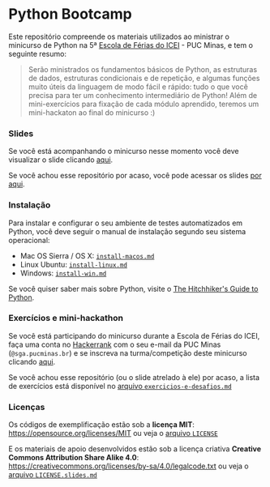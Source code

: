 # Python Bootcamp 

Este repositório compreende os materiais utilizados ao ministrar o minicurso de Python na 5ª [Escola de Férias do ICEI](http://icei.pucminas.br/escoladeferias/) - PUC Minas, e tem o seguinte resumo:
> Serão ministrados os fundamentos básicos de Python, as estruturas de dados, estruturas condicionais e de repetição, e algumas funções muito úteis da linguagem de modo fácil e rápido: tudo o que você precisa para ter um conhecimento intermediário de Python! 
> Além de mini-exercícios para fixação de cada módulo aprendido, teremos um mini-hackaton ao final do minicurso :)

### Slides
Se você está acompanhando o minicurso nesse momento você deve visualizar o slide clicando [aqui](https://slides.com/izaizabelacborges/pysummercamppuc/live#/).

Se você achou esse repositório por acaso, você pode acessar os slides [por aqui](http://slides.com/izaizabelacborges/pysummercamppuc#/).

### Instalação
Para instalar e configurar o seu ambiente de testes automatizados em Python, você deve seguir o manual de instalação segundo seu sistema operacional:
* Mac OS Sierra / OS X: [`install-macos.md`](https://github.com/izabelacborges/python-bootcamp-minicourse/blob/master/setup-install/install-macos.md)
* Linux Ubuntu: [`install-linux.md`](https://github.com/izabelacborges/python-bootcamp-minicourse/blob/master/setup-install/install-linux.md)
* Windows: [`install-win.md`](https://github.com/izabelacborges/python-bootcamp-minicourse/blob/master/setup-install/install-win.md)


Se você quiser saber mais sobre Python, visite o [The Hitchhiker's Guide to Python](https://github.com/kennethreitz/python-guide).

### Exercícios e mini-hackathon
Se você está participando do minicurso durante a Escola de Férias do ICEI, faça uma conta no [Hackerrank](https://www.hackerrank.com/signup) com o seu e-mail da PUC Minas (`@sga.pucminas.br`) e se inscreva na turma/competição deste minicurso clicando [aqui](https://www.hackerrank.com/python-bootcamp-5-escola-de-ferias).

Se você achou esse repositório (ou o slide atrelado à ele) por acaso, a lista de exercícios está disponível no [arquivo `exercicios-e-desafios.md`](https://github.com/izabelacborges/python-bootcamp-minicourse/blob/master/exercicios-e-desafios/exercicios-e-desafios.md)

### Licenças
Os códigos de exemplificação estão sob a __licença MIT__: https://opensource.org/licenses/MIT ou veja o [arquivo `LICENSE`](https://github.com/izabelacborges/python-bootcamp-minicourse/blob/master/LICENSE) 

E os materiais de apoio desenvolvidos estão sob a licença criativa __Creative Commons Attribution Share Alike 4.0__: https://creativecommons.org/licenses/by-sa/4.0/legalcode.txt ou veja o [arquivo `LICENSE.slides.md`](https://github.com/izabelacborges/python-bootcamp-minicourse/blob/master/LICENSE.slides.md)